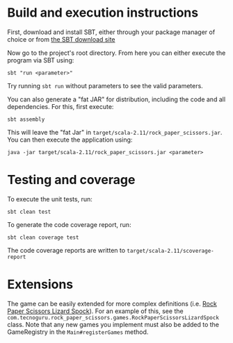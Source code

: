 # Build and execution instructions

First, download and install SBT, either through your package manager of choice or from [the SBT download site](http://www.scala-sbt.org/download.html)

Now go to the project's root directory. From here you can either execute the program via SBT using:

`sbt "run <parameter>"`

Try running `sbt run` without parameters to see the valid parameters.

You can also generate a "fat JAR" for distribution, including the code and all dependencies. For this, first execute:

```
sbt assembly
```

This will leave the "fat Jar" in `target/scala-2.11/rock_paper_scissors.jar`. You can then execute the application using:

```
java -jar target/scala-2.11/rock_paper_scissors.jar <parameter>
```

# Testing and coverage

To execute the unit tests, run:

```
sbt clean test
```

To generate the code coverage report, run:

```
sbt clean coverage test
```

The code coverage reports are written to `target/scala-2.11/scoverage-report`

# Extensions

The game can be easily extended for more complex definitions (i.e. [Rock Paper Scissors Lizard Spock](http://www.samkass.com/theories/RPSSL.html)). For an example of this, see the `com.tecnoguru.rock_paper_scissors.games.RockPaperScissorsLizardSpock` class. Note that any new games you implement must also be added to the GameRegistry in the `Main#registerGames` method.
